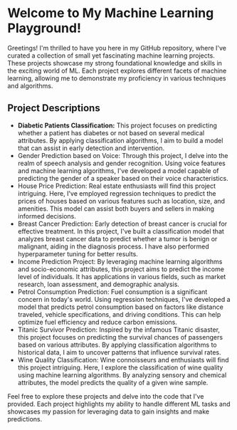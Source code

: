 # Welcome to My Machine Learning Playground!

Greetings! I'm thrilled to have you here in my GitHub repository, where I've curated a collection of small yet fascinating machine learning projects. These projects showcase my strong foundational knowledge and skills in the exciting world of ML. Each project explores different facets of machine learning, allowing me to demonstrate my proficiency in various techniques and algorithms.

## Project Descriptions

- **Diabetic Patients Classification:** This project focuses on predicting whether a patient has diabetes or not based on several medical attributes. By applying classification algorithms, I aim to build a model that can assist in early detection and intervention.
- Gender Prediction based on Voice: Through this project, I delve into the realm of speech analysis and gender recognition. Using voice features and machine learning algorithms, I've developed a model capable of predicting the gender of a speaker based on their voice characteristics.
- House Price Prediction: Real estate enthusiasts will find this project intriguing. Here, I've employed regression techniques to predict the prices of houses based on various features such as location, size, and amenities. This model can assist both buyers and sellers in making informed decisions.
- Breast Cancer Prediction: Early detection of breast cancer is crucial for effective treatment. In this project, I've built a classification model that analyzes breast cancer data to predict whether a tumor is benign or malignant, aiding in the diagnosis process. I have also performed hyperparameter tuning for better results. 
- Income Prediction Project: By leveraging machine learning algorithms and socio-economic attributes, this project aims to predict the income level of individuals. It has applications in various fields, such as market research, loan assessment, and demographic analysis.
- Petrol Consumption Prediction: Fuel consumption is a significant concern in today's world. Using regression techniques, I've developed a model that predicts petrol consumption based on factors like distance traveled, vehicle specifications, and driving conditions. This can help optimize fuel efficiency and reduce carbon emissions.
- Titanic Survivor Prediction: Inspired by the infamous Titanic disaster, this project focuses on predicting the survival chances of passengers based on various attributes. By applying classification algorithms to historical data, I aim to uncover patterns that influence survival rates.
- Wine Quality Classification: Wine connoisseurs and enthusiasts will find this project intriguing. Here, I explore the classification of wine quality using machine learning algorithms. By analyzing sensory and chemical attributes, the model predicts the quality of a given wine sample.

Feel free to explore these projects and delve into the code that I've provided. Each project highlights my ability to handle different ML tasks and showcases my passion for leveraging data to gain insights and make predictions.
